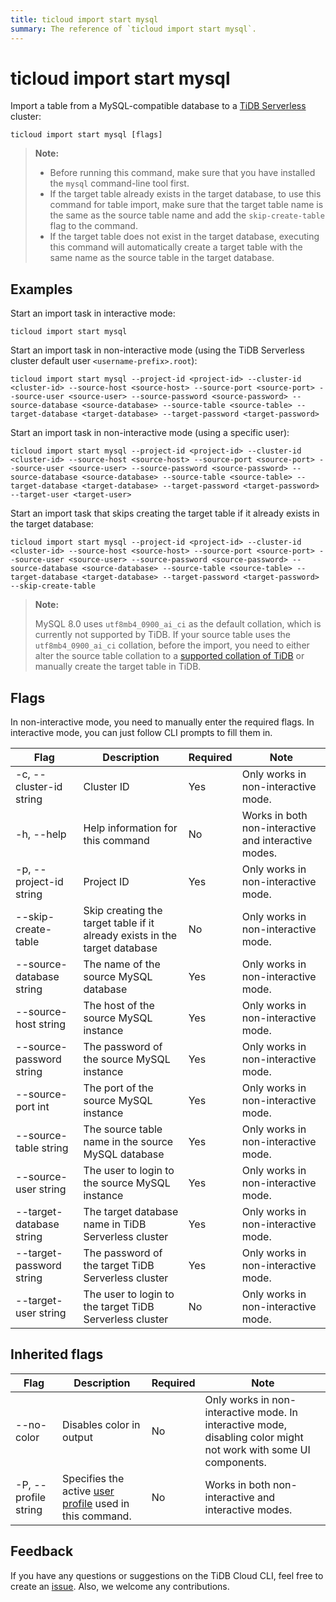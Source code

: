 ```yaml
---
title: ticloud import start mysql
summary: The reference of `ticloud import start mysql`.
---
```


# ticloud import start mysql

Import a table from a MySQL-compatible database to a [TiDB Serverless](/tidb-cloud/select-cluster-tier.md#tidb-serverless-beta) cluster:

```shell
ticloud import start mysql [flags]
```

> **Note:**
>
> - Before running this command, make sure that you have installed the `mysql` command-line tool first.
> - If the target table already exists in the target database, to use this command for table import, make sure that the target table name is the same as the source table name and add the `skip-create-table` flag to the command. 
> - If the target table does not exist in the target database, executing this command will automatically create a target table with the same name as the source table in the target database.

## Examples

Start an import task in interactive mode:

```shell
ticloud import start mysql
```

Start an import task in non-interactive mode (using the TiDB Serverless cluster default user `<username-prefix>.root`):

```shell
ticloud import start mysql --project-id <project-id> --cluster-id <cluster-id> --source-host <source-host> --source-port <source-port> --source-user <source-user> --source-password <source-password> --source-database <source-database> --source-table <source-table> --target-database <target-database> --target-password <target-password>
```

Start an import task in non-interactive mode (using a specific user):

```shell
ticloud import start mysql --project-id <project-id> --cluster-id <cluster-id> --source-host <source-host> --source-port <source-port> --source-user <source-user> --source-password <source-password> --source-database <source-database> --source-table <source-table> --target-database <target-database> --target-password <target-password> --target-user <target-user>
```

Start an import task that skips creating the target table if it already exists in the target database:

```shell
ticloud import start mysql --project-id <project-id> --cluster-id <cluster-id> --source-host <source-host> --source-port <source-port> --source-user <source-user> --source-password <source-password> --source-database <source-database> --source-table <source-table> --target-database <target-database> --target-password <target-password> --skip-create-table
```

> **Note:**
>
> MySQL 8.0 uses `utf8mb4_0900_ai_ci` as the default collation, which is currently not supported by TiDB. If your source table uses the `utf8mb4_0900_ai_ci` collation, before the import, you need to either alter the source table collation to a [supported collation of TiDB](/character-set-and-collation.md#character-sets-and-collations-supported-by-tidb) or manually create the target table in TiDB.

## Flags

In non-interactive mode, you need to manually enter the required flags. In interactive mode, you can just follow CLI prompts to fill them in.

| Flag                     | Description                                                                | Required | Note                                                 |
|--------------------------|----------------------------------------------------------------------------|----------|------------------------------------------------------|
| -c, --cluster-id string  | Cluster ID                                                                 | Yes      | Only works in non-interactive mode.                  |
| -h, --help               | Help information for this command                                          | No       | Works in both non-interactive and interactive modes. |
| -p, --project-id string  | Project ID                                                                 | Yes      | Only works in non-interactive mode.                  |
| --skip-create-table      | Skip creating the target table if it already exists in the target database | No       | Only works in non-interactive mode.                  |
| --source-database string | The name of the source MySQL database                                      | Yes      | Only works in non-interactive mode.                  |
| --source-host string     | The host of the source MySQL instance                                      | Yes      | Only works in non-interactive mode.                  |
| --source-password string | The password of the source MySQL instance                                  | Yes      | Only works in non-interactive mode.                  |
| --source-port int        | The port of the source MySQL instance                                      | Yes      | Only works in non-interactive mode.                  |
| --source-table string    | The source table name in the source MySQL database                         | Yes      | Only works in non-interactive mode.                  |
| --source-user string     | The user to login to the source MySQL instance                            | Yes      | Only works in non-interactive mode.                  |
| --target-database string | The target database name in TiDB Serverless cluster                        | Yes      | Only works in non-interactive mode.                  |
| --target-password string | The password of the target TiDB Serverless cluster                         | Yes      | Only works in non-interactive mode.                  |
| --target-user string     | The user to login to the target TiDB Serverless cluster                   | No       | Only works in non-interactive mode.                  |

## Inherited flags

| Flag                 | Description                                                                                          | Required | Note                                                                                                             |
|----------------------|------------------------------------------------------------------------------------------------------|----------|------------------------------------------------------------------------------------------------------------------|
| --no-color           | Disables color in output                                                                             | No       | Only works in non-interactive mode. In interactive mode, disabling color might not work with some UI components. |
| -P, --profile string | Specifies the active [user profile](/tidb-cloud/cli-reference.md#user-profile) used in this command. | No       | Works in both non-interactive and interactive modes.                                                             |

## Feedback

If you have any questions or suggestions on the TiDB Cloud CLI, feel free to create an [issue](https://github.com/tidbcloud/tidbcloud-cli/issues/new/choose). Also, we welcome any contributions.
